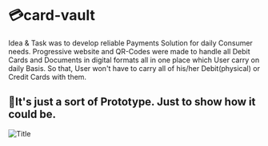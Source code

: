 # :credit_card:card-vault

Idea & Task was to develop reliable Payments Solution for daily Consumer needs. Progressive website and QR-Codes were made to handle all Debit Cards and Documents in digital formats all in one place which User carry on daily Basis. So that, User won't have to carry all of his/her Debit(physical) or Credit Cards with them.

## :pushpin:It's just a sort of Prototype. Just to show how it could be.

![Title](./image/title.png)
